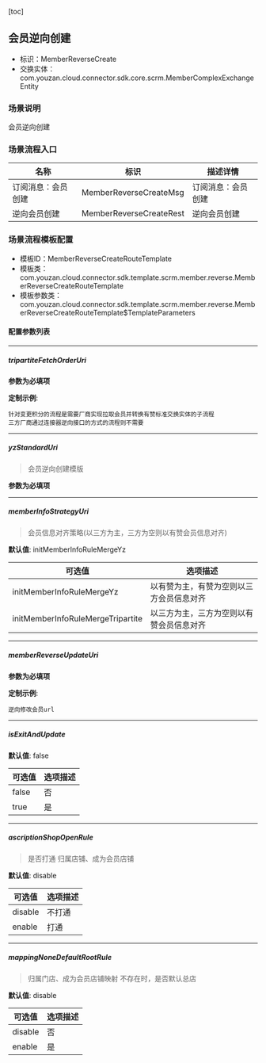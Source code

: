 [toc]

## 会员逆向创建
- 标识：MemberReverseCreate
- 交换实体：com.youzan.cloud.connector.sdk.core.scrm.MemberComplexExchangeEntity
### 场景说明
会员逆向创建
### 场景流程入口

名称 | 标识 | 描述详情
---|---|---
订阅消息：会员创建 | MemberReverseCreateMsg | 订阅消息：会员创建
逆向会员创建 | MemberReverseCreateRest | 逆向会员创建

### 场景流程模板配置
- 模板ID：MemberReverseCreateRouteTemplate
- 模板类：com.youzan.cloud.connector.sdk.template.scrm.member.reverse.MemberReverseCreateRouteTemplate
- 模板参数类：com.youzan.cloud.connector.sdk.template.scrm.member.reverse.MemberReverseCreateRouteTemplate$TemplateParameters

#### 配置参数列表

---
##### tripartiteFetchOrderUri
> 

**参数为必填项**


**定制示例**:
```
针对变更积分的流程是需要厂商实现拉取会员并转换有赞标准交换实体的子流程
三方厂商通过连接器逆向接口的方式的流程则不需要
```
---
##### yzStandardUri
> 会员逆向创建模版

**参数为必填项**

---
##### memberInfoStrategyUri
> 会员信息对齐策略(以三方为主，三方为空则以有赞会员信息对齐)

**默认值**: initMemberInfoRuleMergeYz

可选值 | 选项描述
---|---
initMemberInfoRuleMergeYz | 以有赞为主，有赞为空则以三方会员信息对齐
initMemberInfoRuleMergeTripartite | 以三方为主，三方为空则以有赞会员信息对齐
---
##### memberReverseUpdateUri
> 

**参数为必填项**


**定制示例**:
```
逆向修改会员url
```
---
##### isExitAndUpdate
> 

**默认值**: false

可选值 | 选项描述
---|---
false | 否
true | 是
---
##### ascriptionShopOpenRule
> 是否打通 归属店铺、成为会员店铺

**默认值**: disable

可选值 | 选项描述
---|---
disable | 不打通
enable | 打通
---
##### mappingNoneDefaultRootRule
> 归属门店、成为会员店铺映射 不存在时，是否默认总店

**默认值**: disable

可选值 | 选项描述
---|---
disable | 否
enable | 是

